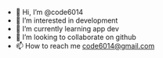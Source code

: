 - 👋 Hi, I’m @code6014
- 👀 I’m interested in development
- 🌱 I’m currently learning app dev
- 💞️ I’m looking to collaborate on github
- 📫 How to reach me code6014@gmail.com

<!---
code6014/code6014 is a ✨ special ✨ repository because its `README.md` (this file) appears on your GitHub profile.
You can click the Preview link to take a look at your changes.
--->

